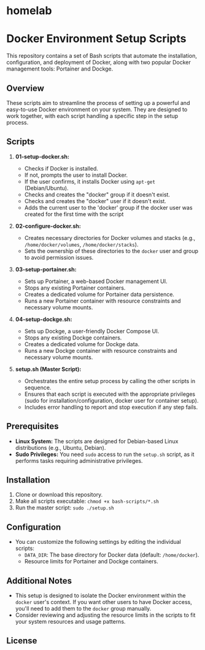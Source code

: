 # homelab

# Docker Environment Setup Scripts

This repository contains a set of Bash scripts that automate the installation, configuration, and deployment of Docker, along with two popular Docker management tools: Portainer and Dockge.

## Overview

These scripts aim to streamline the process of setting up a powerful and easy-to-use Docker environment on your system. They are designed to work together, with each script handling a specific step in the setup process.

## Scripts

1. **01-setup-docker.sh:**
   - Checks if Docker is installed.
   - If not, prompts the user to install Docker.
   - If the user confirms, it installs Docker using `apt-get` (Debian/Ubuntu).
   - Checks and creates the "docker" group if it doesn't exist.
   - Checks and creates the "docker" user if it doesn't exist.
   - Adds the current user to the 'docker' group if the docker user was created for the first time with the script

2. **02-configure-docker.sh:**
   - Creates necessary directories for Docker volumes and stacks (e.g., `/home/docker/volumes`, `/home/docker/stacks`).
   - Sets the ownership of these directories to the `docker` user and group to avoid permission issues.

3. **03-setup-portainer.sh:**
   - Sets up Portainer, a web-based Docker management UI.
   - Stops any existing Portainer containers.
   - Creates a dedicated volume for Portainer data persistence.
   - Runs a new Portainer container with resource constraints and necessary volume mounts.

4. **04-setup-dockge.sh:**
   - Sets up Dockge, a user-friendly Docker Compose UI.
   - Stops any existing Dockge containers.
   - Creates a dedicated volume for Dockge data.
   - Runs a new Dockge container with resource constraints and necessary volume mounts.

5. **setup.sh (Master Script):**
   - Orchestrates the entire setup process by calling the other scripts in sequence.
   - Ensures that each script is executed with the appropriate privileges (sudo for installation/configuration, docker user for container setup).
   - Includes error handling to report and stop execution if any step fails.


## Prerequisites

* **Linux System:** The scripts are designed for Debian-based Linux distributions (e.g., Ubuntu, Debian).
* **Sudo Privileges:** You need `sudo` access to run the `setup.sh` script, as it performs tasks requiring administrative privileges.

## Installation

1. Clone or download this repository.
2. Make all scripts executable: `chmod +x bash-scripts/*.sh`
3. Run the master script: `sudo ./setup.sh`

## Configuration

* You can customize the following settings by editing the individual scripts:
    - `DATA_DIR`: The base directory for Docker data (default: `/home/docker`).
    - Resource limits for Portainer and Dockge containers.

## Additional Notes

* This setup is designed to isolate the Docker environment within the `docker` user's context. If you want other users to have Docker access, you'll need to add them to the `docker` group manually.
* Consider reviewing and adjusting the resource limits in the scripts to fit your system resources and usage patterns.

## License

<!-- [Choose a license - e.g., MIT License] -->


